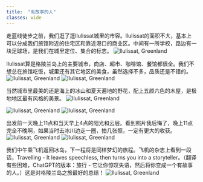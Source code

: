 ```yaml
---
title:  "有故事的人"
classes: wide
---
```


走蓝线徒步之前，我们逛了逛Ilulissat城里的市容。Ilulissat的面积不大，基本上可以分成我们旅馆附近的住宅区和靠近港口的商业区。中间有一所学校，路边有一块足球场，是我们在城里定位、集合的标志。
![Ilulissat, Greenland](https://ik.imagekit.io/wavelet/2019-Greenland/tr:n-blogs_w/IMG_20190701_082618.jpg)

Ilulissat算是格陵兰岛上的主要城市，商店、超市、咖啡馆、餐馆都很全。我们不想总在旅馆吃饭，城里还有其它地区的美食，虽然选择不多，品质还是不错的。
![Ilulissat, Greenland](https://ik.imagekit.io/wavelet/2019-Greenland/tr:n-blogs_w/IMG_20190701_115145.jpg)
![Ilulissat, Greenland](https://ik.imagekit.io/wavelet/2019-Greenland/tr:n-blogs_w/IMG_20190701_122208.jpg)

当然城市里最美的还是海上的冰山和夏天遍地的野花，配上五颜六色的木屋，是极地地区最有风格的美景。
![Ilulissat, Greenland](https://ik.imagekit.io/wavelet/2019-Greenland/tr:n-blogs_w/_90A2118.jpg)

![Ilulissat, Greenland](https://ik.imagekit.io/wavelet/2019-Greenland/tr:n-blogs_h/BURST20190701112438372.jpg)
![Ilulissat, Greenland](https://ik.imagekit.io/wavelet/2019-Greenland/tr:n-blogs_w/_90A2226-Enhanced-NR-Edit.jpg)

出发前一天晚上11点和当天早上4点的阳光和云层。看到照片我后悔了，晚上11点完全不晚啊，如果当时去冰川边走一圈，拍几张照，一定有更大的收获。
![Ilulissat, Greenland](https://ik.imagekit.io/wavelet/2019-Greenland/tr:n-blogs_w/_MG_0939.jpg)
![Ilulissat, Greenland](https://ik.imagekit.io/wavelet/2019-Greenland/tr:n-blogs_h/IMG_20190702_104027.jpg)

我们中午乘飞机返回冰岛，下一程将是同样梦幻的旅程。飞机的杂志上看到一段话，Travelling - It leaves speechless, then turns you into a storyteller。（翻译有些困难，ChatGPT的版本：旅行 - 它让你惊叹失语，然后将你变成一个有故事的人。）这是对格陵兰岛之旅最好的总结！
![Ilulissat, Greenland](https://ik.imagekit.io/wavelet/2019-Greenland/tr:n-blogs_w/IMG_20190702_151633-Edit.jpg)
